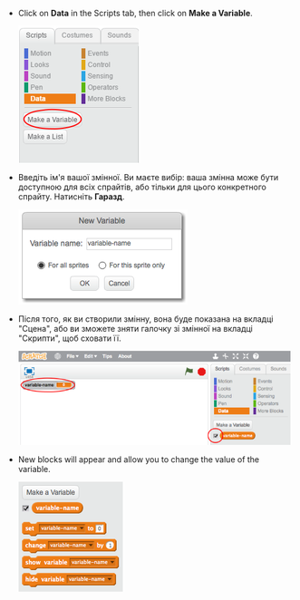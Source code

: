 + Click on **Data** in the Scripts tab, then click on **Make a Variable**.
    
    ![Data blocks](images/data-blocks.png)

+ Введіть ім'я вашої змінної. Ви маєте вибір: ваша змінна може бути доступною для всіх спрайтів, або тільки для цього конкретного спрайту. Натисніть **Гаразд**.
    
    ![Створити змінну](images/create-variable.png)

+ Після того, як ви створили змінну, вона буде показана на вкладці "Сцена", або ви зможете зняти галочку зі змінної на вкладці "Скрипти", щоб сховати її.
    
    ![Variable blocks](images/variable-show.png)

+ New blocks will appear and allow you to change the value of the variable.
    
    ![Variable blocks](images/variable-blocks.png)